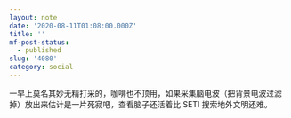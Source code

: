 ```yaml
---
layout: note
date: '2020-08-11T01:08:00.000Z'
title: ''
mf-post-status:
  - published
slug: '4080'
category: social
---
```

一早上莫名其妙无精打采的，咖啡也不顶用，如果采集脑电波（把背景电波过滤掉）放出来估计是一片死寂吧，查看脑子还活着比 SETI 搜索地外文明还难。
